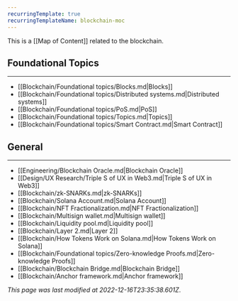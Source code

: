 ```yaml
---
recurringTemplate: true
recurringTemplateName: blockchain-moc
---
```


This is a [[Map of Content]] related to the blockchain.

## Foundational Topics
---
- [[Blockchain/Foundational topics/Blocks.md|Blocks]]
- [[Blockchain/Foundational topics/Distributed systems.md|Distributed systems]]
- [[Blockchain/Foundational topics/PoS.md|PoS]]
- [[Blockchain/Foundational topics/Topics.md|Topics]]
- [[Blockchain/Foundational topics/Smart Contract.md|Smart Contract]]


## General
---
- [[Engineering/Blockchain Oracle.md|Blockchain Oracle]]
- [[Design/UX Research/Triple S of UX in Web3.md|Triple S of UX in Web3]]
- [[Blockchain/zk-SNARKs.md|zk-SNARKs]]
- [[Blockchain/Solana Account.md|Solana Account]]
- [[Blockchain/NFT Fractionalization.md|NFT Fractionalization]]
- [[Blockchain/Multisign wallet.md|Multisign wallet]]
- [[Blockchain/Liquidity pool.md|Liquidity pool]]
- [[Blockchain/Layer 2.md|Layer 2]]
- [[Blockchain/How Tokens Work on Solana.md|How Tokens Work on Solana]]
- [[Blockchain/Foundational topics/Zero-knowledge Proofs.md|Zero-knowledge Proofs]]
- [[Blockchain/Blockchain Bridge.md|Blockchain Bridge]]
- [[Blockchain/Anchor framework.md|Anchor framework]]


*This page was last modified at 2022-12-16T23:35:38.601Z*.